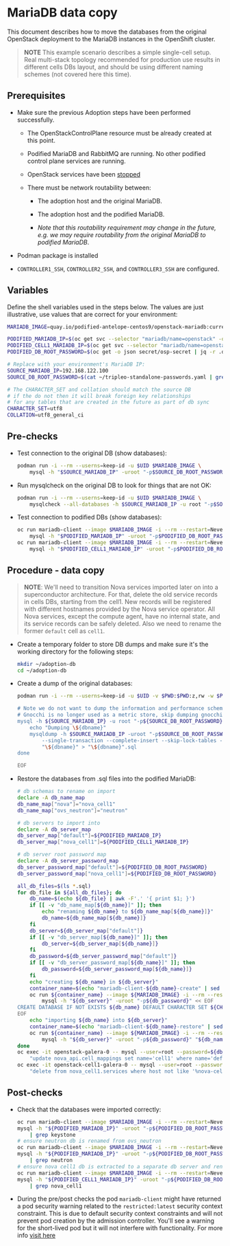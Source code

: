 # MariaDB data copy

This document describes how to move the databases from the original
OpenStack deployment to the MariaDB instances in the OpenShift
cluster.

> **NOTE** This example scenario describes a simple single-cell setup. Real
> multi-stack topology recommended for production use results in different
> cells DBs layout, and should be using different naming schemes (not covered
> here this time).

## Prerequisites

* Make sure the previous Adoption steps have been performed successfully.

  * The OpenStackControlPlane resource must be already created at this point.

  * Podified MariaDB and RabbitMQ are running. No other podified
    control plane services are running.

  * OpenStack services have been [stopped](stop_openstack_services.md)

  * There must be network routability between:

    * The adoption host and the original MariaDB.

    * The adoption host and the podified MariaDB.

    * *Note that this routability requirement may change in the
      future, e.g. we may require routability from the original MariaDB to
      podified MariaDB*.

* Podman package is installed

* `CONTROLLER1_SSH`, `CONTROLLER2_SSH`, and `CONTROLLER3_SSH` are configured.

## Variables

Define the shell variables used in the steps below. The values are
just illustrative, use values that are correct for your environment:

```bash
MARIADB_IMAGE=quay.io/podified-antelope-centos9/openstack-mariadb:current-podified

PODIFIED_MARIADB_IP=$(oc get svc --selector "mariadb/name=openstack" -ojsonpath='{.items[0].spec.clusterIP}')
PODIFIED_CELL1_MARIADB_IP=$(oc get svc --selector "mariadb/name=openstack-cell1" -ojsonpath='{.items[0].spec.clusterIP}')
PODIFIED_DB_ROOT_PASSWORD=$(oc get -o json secret/osp-secret | jq -r .data.DbRootPassword | base64 -d)

# Replace with your environment's MariaDB IP:
SOURCE_MARIADB_IP=192.168.122.100
SOURCE_DB_ROOT_PASSWORD=$(cat ~/tripleo-standalone-passwords.yaml | grep ' MysqlRootPassword:' | awk -F ': ' '{ print $2; }')

# The CHARACTER_SET and collation should match the source DB
# if the do not then it will break foreign key relationships
# for any tables that are created in the future as part of db sync
CHARACTER_SET=utf8
COLLATION=utf8_general_ci

```

## Pre-checks

* Test connection to the original DB (show databases):

  ```bash
  podman run -i --rm --userns=keep-id -u $UID $MARIADB_IMAGE \
      mysql -h "$SOURCE_MARIADB_IP" -uroot "-p$SOURCE_DB_ROOT_PASSWORD" -e 'SHOW databases;'
  ```

* Run mysqlcheck on the original DB to look for things that are not OK:

  ```bash
  podman run -i --rm --userns=keep-id -u $UID $MARIADB_IMAGE \
      mysqlcheck --all-databases -h $SOURCE_MARIADB_IP -u root "-p$SOURCE_DB_ROOT_PASSWORD" | grep -v OK
  ```

* Test connection to podified DBs (show databases):

  ```bash
  oc run mariadb-client --image $MARIADB_IMAGE -i --rm --restart=Never -- \
      mysql -h "$PODIFIED_MARIADB_IP" -uroot "-p$PODIFIED_DB_ROOT_PASSWORD" -e 'SHOW databases;'
  oc run mariadb-client --image $MARIADB_IMAGE -i --rm --restart=Never -- \
      mysql -h "$PODIFIED_CELL1_MARIADB_IP" -uroot "-p$PODIFIED_DB_ROOT_PASSWORD" -e 'SHOW databases;'
  ```

## Procedure - data copy

> **NOTE**: We'll need to transition Nova services imported later on into a
> superconductor architecture. For that, delete the old service records in
> cells DBs, starting from the cell1. New records will be registered with
> different hostnames provided by the Nova service operator. All Nova
> services, except the compute agent, have no internal state, and its service
> records can be safely deleted. Also we need to rename the former `default` cell
> as `cell1`.

* Create a temporary folder to store DB dumps and make sure it's the
  working directory for the following steps:

  ```bash
  mkdir ~/adoption-db
  cd ~/adoption-db
  ```

* Create a dump of the original databases:

  ```bash
  podman run -i --rm --userns=keep-id -u $UID -v $PWD:$PWD:z,rw -w $PWD $MARIADB_IMAGE bash <<EOF

  # Note we do not want to dump the information and performance schema tables so we filter them
  # Gnocchi is no longer used as a metric store, skip dumping gnocchi database as well
  mysql -h ${SOURCE_MARIADB_IP} -u root "-p${SOURCE_DB_ROOT_PASSWORD}" -N -e 'show databases' | grep -E -v 'schema|mysql|gnocchi' | while read dbname; do
      echo "Dumping \${dbname}"
      mysqldump -h $SOURCE_MARIADB_IP -uroot "-p$SOURCE_DB_ROOT_PASSWORD" \
          --single-transaction --complete-insert --skip-lock-tables --lock-tables=0 \
          "\${dbname}" > "\${dbname}".sql
  done

  EOF
  ```

* Restore the databases from .sql files into the podified MariaDB:

  ```bash
  # db schemas to rename on import
  declare -A db_name_map
  db_name_map["nova"]="nova_cell1"
  db_name_map["ovs_neutron"]="neutron"

  # db servers to import into
  declare -A db_server_map
  db_server_map["default"]=${PODIFIED_MARIADB_IP}
  db_server_map["nova_cell1"]=${PODIFIED_CELL1_MARIADB_IP}

  # db server root password map
  declare -A db_server_password_map
  db_server_password_map["default"]=${PODIFIED_DB_ROOT_PASSWORD}
  db_server_password_map["nova_cell1"]=${PODIFIED_DB_ROOT_PASSWORD}

  all_db_files=$(ls *.sql)
  for db_file in ${all_db_files}; do
      db_name=$(echo ${db_file} | awk -F'.' '{ print $1; }')
      if [[ -v "db_name_map[${db_name}]" ]]; then
          echo "renaming ${db_name} to ${db_name_map[${db_name}]}"
          db_name=${db_name_map[${db_name}]}
      fi
      db_server=${db_server_map["default"]}
      if [[ -v "db_server_map[${db_name}]" ]]; then
          db_server=${db_server_map[${db_name}]}
      fi
      db_password=${db_server_password_map["default"]}
      if [[ -v "db_server_password_map[${db_name}]" ]]; then
          db_password=${db_server_password_map[${db_name}]}
      fi
      echo "creating ${db_name} in ${db_server}"
      container_name=$(echo "mariadb-client-${db_name}-create" | sed 's/_/-/g')
      oc run ${container_name} --image ${MARIADB_IMAGE} -i --rm --restart=Never -- \
          mysql -h "${db_server}" -uroot "-p${db_password}" << EOF
  CREATE DATABASE IF NOT EXISTS ${db_name} DEFAULT CHARACTER SET ${CHARACTER_SET} DEFAULT COLLATE ${COLLATION};
  EOF
      echo "importing ${db_name} into ${db_server}"
      container_name=$(echo "mariadb-client-${db_name}-restore" | sed 's/_/-/g')
      oc run ${container_name} --image ${MARIADB_IMAGE} -i --rm --restart=Never -- \
          mysql -h "${db_server}" -uroot "-p${db_password}" "${db_name}" < "${db_file}"
  done
  oc exec -it openstack-galera-0 -- mysql --user=root --password=${db_server_password_map["default"]} -e \
      "update nova_api.cell_mappings set name='cell1' where name='default';"
  oc exec -it openstack-cell1-galera-0 -- mysql --user=root --password=${db_server_password_map["default"]} -e \
      "delete from nova_cell1.services where host not like '%nova-cell1-%' and services.binary != 'nova-compute';"
  ```

## Post-checks

* Check that the databases were imported correctly:

  ```bash
  oc run mariadb-client --image $MARIADB_IMAGE -i --rm --restart=Never -- \
  mysql -h "${PODIFIED_MARIADB_IP}" -uroot "-p${PODIFIED_DB_ROOT_PASSWORD}" -e 'SHOW databases;' \
      | grep keystone
  # ensure neutron db is renamed from ovs_neutron
  oc run mariadb-client --image $MARIADB_IMAGE -i --rm --restart=Never -- \
  mysql -h "${PODIFIED_MARIADB_IP}" -uroot "-p${PODIFIED_DB_ROOT_PASSWORD}" -e 'SHOW databases;' \
      | grep neutron
  # ensure nova cell1 db is extracted to a separate db server and renamed from nova to nova_cell1
  oc run mariadb-client --image $MARIADB_IMAGE -i --rm --restart=Never -- \
  mysql -h "${PODIFIED_CELL1_MARIADB_IP}" -uroot "-p${PODIFIED_DB_ROOT_PASSWORD}" -e 'SHOW databases;' \
      | grep nova_cell1
  ```

* During the pre/post checks the pod `mariadb-client` might have returned a pod security warning
  related to the `restricted:latest` security context constraint. This is due to default security
  context constraints and will not prevent pod creation by the admission controller. You'll see a
  warning for the short-lived pod but it will not interfere with functionality.
  For more info [visit here](https://learn.redhat.com/t5/DO280-Red-Hat-OpenShift/About-pod-security-standards-and-warnings/m-p/32502)
